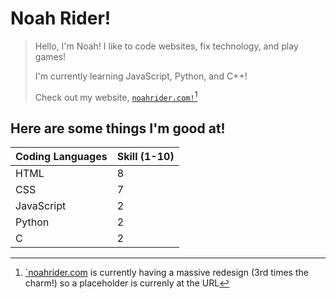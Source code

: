 # Noah Rider!


> Hello, I'm Noah!
> I like to code websites, fix technology, and play games!
> 
> I'm currently learning JavaScript, Python, and C++!
> 
> Check out my website, [`noahrider.com!`](https://noahrider.com/)[^1]

 ## Here are some things I'm good at!
| Coding Languages | Skill (1-10) |
| ----------- | ----------- |
| HTML | 8 |
| CSS | 7 |
| JavaScript | 2 |
| Python | 2 |
| C | 2 |

[^1]: [`noahrider.com](https://noahrider.com/) is currently having a massive redesign (3rd times the charm!) so a placeholder is currenly at the URL

<!---
Hello! :D
--->
